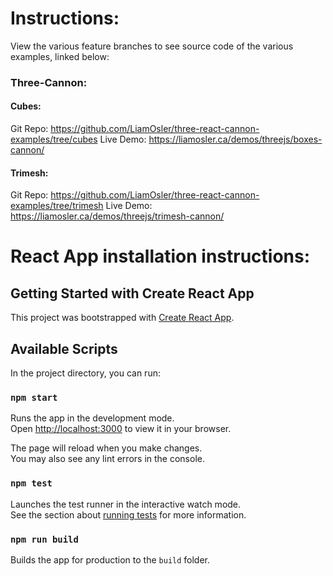 
# Instructions:
View the various feature branches to see source code of the various examples, linked below: 


### Three-Cannon:
#### Cubes:
Git Repo: https://github.com/LiamOsler/three-react-cannon-examples/tree/cubes
Live Demo: https://liamosler.ca/demos/threejs/boxes-cannon/

#### Trimesh:
Git Repo: https://github.com/LiamOsler/three-react-cannon-examples/tree/trimesh
Live Demo: https://liamosler.ca/demos/threejs/trimesh-cannon/

# React App installation instructions:
## Getting Started with Create React App

This project was bootstrapped with [Create React App](https://github.com/facebook/create-react-app).

## Available Scripts

In the project directory, you can run:

### `npm start`

Runs the app in the development mode.\
Open [http://localhost:3000](http://localhost:3000) to view it in your browser.

The page will reload when you make changes.\
You may also see any lint errors in the console.

### `npm test`

Launches the test runner in the interactive watch mode.\
See the section about [running tests](https://facebook.github.io/create-react-app/docs/running-tests) for more information.

### `npm run build`

Builds the app for production to the `build` folder.
